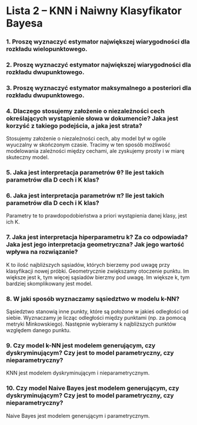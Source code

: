 
# Lista 2 – KNN i Naiwny Klasyfikator Bayesa


### 1.  Proszę wyznaczyć estymator największej wiarygodności dla rozkładu wielopunktowego.


### 2.  Proszę wyznaczyć estymator największej wiarygodności dla rozkładu dwupunktowego.


### 3.  Proszę wyznaczyć estymator maksymalnego a posteriori dla rozkładu dwupunktowego.


### 4.  Dlaczego stosujemy założenie o niezależności cech określających wystąpienie słowa w dokumencie? Jaka jest korzyść z takiego podejścia, a jaka jest strata?
Stosujemy założenie o niezależności cech, aby model był w ogóle wyuczalny w skończonym czasie.
Tracimy w ten sposób możliwość modelowania zależności między cechami, ale zyskujemy prosty i w miarę skuteczny model.

### 5.  Jaka jest interpretacja parametrów θ? Ile jest takich parametrów dla D cech i K klas?


### 6.  Jaka jest interpretacja parametrów π? Ile jest takich parametrów dla D cech i K klas?
Parametry te to prawdopodobieństwa a priori wystąpienia danej klasy, jest ich K.


### 7.  Jaka jest interpretacja hiperparametru k? Za co odpowiada? Jaka jest jego interpretacja geometryczna? Jak jego wartość wpływa na rozwiązanie?
K to ilość najbliższych sąsiadów, których bierzemy pod uwagę przy klasyfikacji nowej próbki. 
Geometrycznie zwiększamy otoczenie punktu.
Im większe jest k, tym więcej sąsiadów bierzmy pod uwagę. 
Im większe k, tym bardziej skomplikowany jest model.


### 8.  W jaki sposób wyznaczamy sąsiedztwo w modelu k-NN?
Sąsiedztwo stanowią inne punkty, które są położone w jakieś odległości od siebie. Wyznaczamy je licząc odległości między punktami 
(np. za pomocą metryki Minkowskiego). Następnie wybieramy k najbliższych punktów względem danego punktu. 

### 9.  Czy model k-NN jest modelem generującym, czy dyskryminującym? Czy jest to model parametryczny, czy nieparametryczny?
KNN jest modelem dyskryminującym i nieparametrycznym. 

### 10.  Czy model Naive Bayes jest modelem generującym, czy dyskryminującym? Czy jest to model parametryczny, czy nieparametryczny?
Naive Bayes jest modelem generującym i parametrycznym.